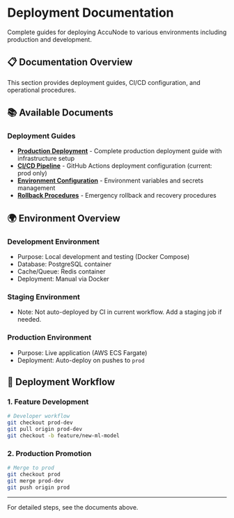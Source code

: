 # Deployment Documentation

Complete guides for deploying AccuNode to various environments including production and development.

## 📋 Documentation Overview

This section provides deployment guides, CI/CD configuration, and operational procedures.

## 📚 Available Documents

### Deployment Guides
- **[Production Deployment](./production-deployment.md)** - Complete production deployment guide with infrastructure setup
- **[CI/CD Pipeline](./cicd-pipeline.md)** - GitHub Actions deployment configuration (current: prod only)
- **[Environment Configuration](./environment-configuration.md)** - Environment variables and secrets management
- **[Rollback Procedures](./rollback-procedures.md)** - Emergency rollback and recovery procedures

## 🌍 Environment Overview

### Development Environment
- Purpose: Local development and testing (Docker Compose)
- Database: PostgreSQL container
- Cache/Queue: Redis container
- Deployment: Manual via Docker

### Staging Environment
- Note: Not auto-deployed by CI in current workflow. Add a staging job if needed.

### Production Environment
- Purpose: Live application (AWS ECS Fargate)
- Deployment: Auto-deploy on pushes to `prod`

## 🔄 Deployment Workflow

### 1. Feature Development
```bash
# Developer workflow
git checkout prod-dev
git pull origin prod-dev
git checkout -b feature/new-ml-model
```

### 2. Production Promotion
```bash
# Merge to prod
git checkout prod
git merge prod-dev
git push origin prod
```

---

For detailed steps, see the documents above.
